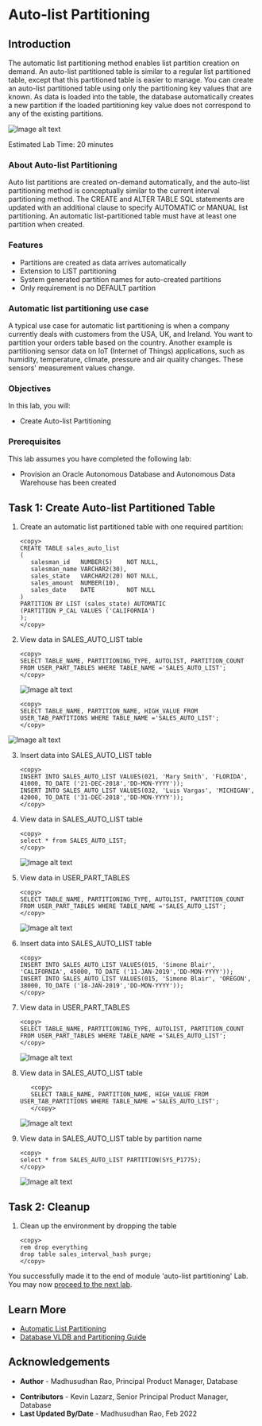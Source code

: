 # Auto-list Partitioning 

## Introduction
 
The automatic list partitioning method enables list partition creation on demand. An auto-list partitioned table is similar to a regular list partitioned table, except that this partitioned table is easier to manage. You can create an auto-list partitioned table using only the partitioning key values that are known. As data is loaded into the table, the database automatically creates a new partition if the loaded partitioning key value does not correspond to any of the existing partitions. 
 
 ![Image alt text](images/auto-list-partitioning-intro.png "Auto List Partition")

 Estimated Lab Time: 20 minutes

### About Auto-list Partitioning

 Auto list partitions are created on-demand automatically, and the auto-list partitioning method is conceptually similar to the current interval partitioning method. The CREATE and ALTER TABLE SQL statements are updated with an additional clause to specify AUTOMATIC or MANUAL list partitioning. An automatic list-partitioned table must have at least one partition when created. 

### Features

*  Partitions are created as data arrives automatically
*  Extension to LIST partitioning
*  System generated partition names for auto-created partitions
*  Only requirement is no DEFAULT partition


### Automatic list partitioning use case

A typical use case for automatic list partitioning is when a company currently deals with customers from the USA, UK, and Ireland. You want to partition your orders table based on the country. Another example is partitioning sensor data on IoT (Internet of Things) applications, such as humidity, temperature, climate, pressure and air quality changes. These sensors' measurement values change.
 
### Objectives
 
In this lab, you will:
* Create Auto-list Partitioning 

### Prerequisites
This lab assumes you have completed the following lab:

- Provision an Oracle Autonomous Database and Autonomous Data Warehouse has been created

## Task 1: Create Auto-list Partitioned Table

1. Create an automatic list partitioned table with one required partition:
 
      ```
      <copy>
      CREATE TABLE sales_auto_list  
      (  
         salesman_id   NUMBER(5)    NOT NULL,  
         salesman_name VARCHAR2(30),  
         sales_state   VARCHAR2(20) NOT NULL,  
         sales_amount  NUMBER(10),  
         sales_date    DATE         NOT NULL  
      )  
      PARTITION BY LIST (sales_state) AUTOMATIC  
      (PARTITION P_CAL VALUES ('CALIFORNIA')  
      );
      </copy>
      ```

2. View data in SALES\_AUTO\_LIST table
 
      ```
      <copy>
      SELECT TABLE_NAME, PARTITIONING_TYPE, AUTOLIST, PARTITION_COUNT FROM USER_PART_TABLES WHERE TABLE_NAME ='SALES_AUTO_LIST';
      </copy>
      ```

      ![Image alt text](images/sales-auto-list-select.png "Auto List Partition")

      ```
      <copy>
      SELECT TABLE_NAME, PARTITION_NAME, HIGH_VALUE FROM USER_TAB_PARTITIONS WHERE TABLE_NAME ='SALES_AUTO_LIST';
      </copy>
      ```

 ![Image alt text](images/sales-auto-list-select-2.png "Auto List Partition")

3. Insert data into SALES\_AUTO\_LIST table

      ```
      <copy>
      INSERT INTO SALES_AUTO_LIST VALUES(021, 'Mary Smith', 'FLORIDA', 41000, TO_DATE ('21-DEC-2018','DD-MON-YYYY'));
      INSERT INTO SALES_AUTO_LIST VALUES(032, 'Luis Vargas', 'MICHIGAN', 42000, TO_DATE ('31-DEC-2018','DD-MON-YYYY')); 
      </copy>
      ```

4. View data in SALES\_AUTO\_LIST table

      ```
      <copy>
      select * from SALES_AUTO_LIST;
      </copy>
      ```

      ![Image alt text](images/sales-auto-list-select-data.png "Auto List Partition")

5. View data in USER\_PART\_TABLES  

      ```
      <copy>
      SELECT TABLE_NAME, PARTITIONING_TYPE, AUTOLIST, PARTITION_COUNT FROM USER_PART_TABLES WHERE TABLE_NAME ='SALES_AUTO_LIST';
      </copy>
      ```

      ![Image alt text](images/sales-auto-list-select-data-2.png "Auto List Partition")

6. Insert data into SALES\_AUTO\_LIST table 

      ```
      <copy>
      INSERT INTO SALES_AUTO_LIST VALUES(015, 'Simone Blair', 'CALIFORNIA', 45000, TO_DATE ('11-JAN-2019','DD-MON-YYYY'));
      INSERT INTO SALES_AUTO_LIST VALUES(015, 'Simone Blair', 'OREGON', 38000, TO_DATE ('18-JAN-2019','DD-MON-YYYY'));
      </copy>
      ```

7. View data in USER\_PART\_TABLES   

      ```
      <copy>
      SELECT TABLE_NAME, PARTITIONING_TYPE, AUTOLIST, PARTITION_COUNT FROM USER_PART_TABLES WHERE TABLE_NAME ='SALES_AUTO_LIST';
      </copy>
      ```

      ![Image alt text](images/sales-auto-list-select-data-3.png "Auto List Partition")

8. View data in SALES\_AUTO\_LIST table

      ```
         <copy>
         SELECT TABLE_NAME, PARTITION_NAME, HIGH_VALUE FROM USER_TAB_PARTITIONS WHERE TABLE_NAME ='SALES_AUTO_LIST';
         </copy>
      ```

      ![Image alt text](images/sales-auto-list-select-data-4.png "Auto List Partition")

9. View data in SALES\_AUTO\_LIST table by partition name

      ```
      <copy>
      select * from SALES_AUTO_LIST PARTITION(SYS_P1775);
      </copy>
      ```

      ![Image alt text](images/sales-auto-list-select-data-5.png "Auto List Partition")

## Task 2: Cleanup

1. Clean up the environment by dropping the table

      ```
      <copy>
      rem drop everything 
      drop table sales_interval_hash purge;
      </copy>
      ```
  
You successfully made it to the end of module 'auto-list partitioning' Lab.  You may now [proceed to the next lab](#next).

## Learn More

* [Automatic List Partitioning](https://livesql.oracle.com/apex/livesql/file/content_HU7JYQY0PKB0PHLIGNXWWEYLO.html)
* [Database VLDB and Partitioning Guide](https://docs.oracle.com/en/database/oracle/oracle-database/21/vldbg/create-composite-partition-table.html#GUID-9ECF0F94-57BB-45F8-824F-48B320F23D9C)

## Acknowledgements

- **Author** - Madhusudhan Rao, Principal Product Manager, Database
* **Contributors** - Kevin Lazarz, Senior Principal Product Manager, Database  
* **Last Updated By/Date** -  Madhusudhan Rao, Feb 2022 
